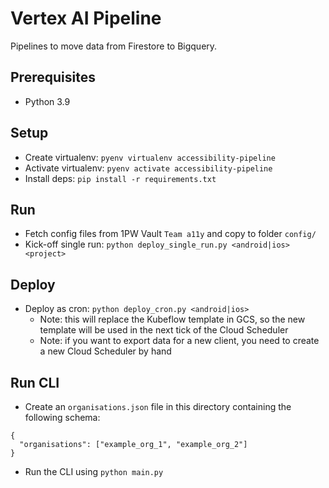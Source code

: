 # Vertex AI Pipeline
Pipelines to move data from Firestore to Bigquery.

## Prerequisites
- Python 3.9

## Setup
- Create virtualenv: `pyenv virtualenv accessibility-pipeline`
- Activate virtualenv: `pyenv activate accessibility-pipeline`
- Install deps: `pip install -r requirements.txt`

## Run
- Fetch config files from 1PW Vault `Team a11y` and copy to folder `config/`
- Kick-off single run: `python deploy_single_run.py <android|ios> <project>`

## Deploy
- Deploy as cron: `python deploy_cron.py <android|ios>`
  - Note: this will replace the Kubeflow template in GCS, so the new template will be used in the next tick of the Cloud Scheduler
  - Note: if you want to export data for a new client, you need to create a new Cloud Scheduler by hand

## Run CLI
- Create an `organisations.json` file in this directory containing the following schema:
```
{
  "organisations": ["example_org_1", "example_org_2"]
}
```
- Run the CLI using `python main.py`
